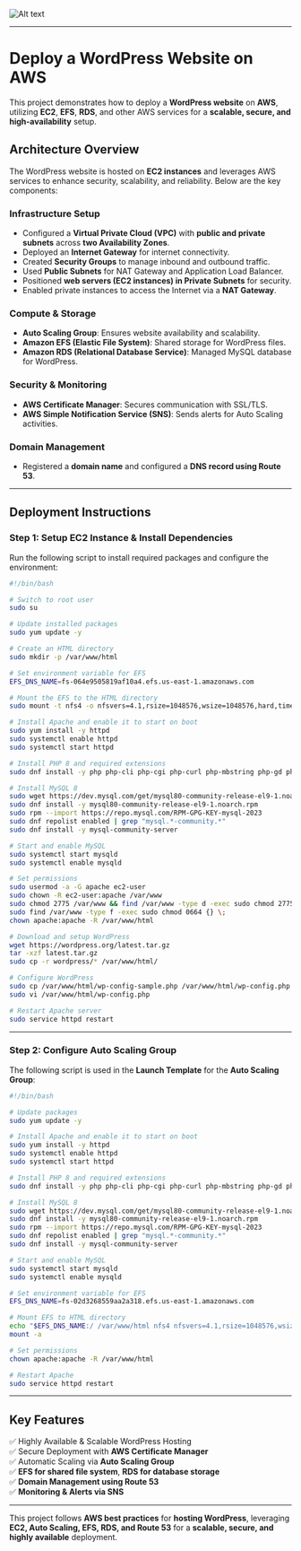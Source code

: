 ![Alt text](/2._Host_a_WordPress_Website_on_AWS.png)

---

# **Deploy a WordPress Website on AWS**  

This project demonstrates how to deploy a **WordPress website** on **AWS**, utilizing **EC2**, **EFS**, **RDS**, and other AWS services for a **scalable, secure, and high-availability** setup.

## **Architecture Overview**  

The WordPress website is hosted on **EC2 instances** and leverages AWS services to enhance security, scalability, and reliability. Below are the key components:

### **Infrastructure Setup**  
- Configured a **Virtual Private Cloud (VPC)** with **public and private subnets** across **two Availability Zones**.  
- Deployed an **Internet Gateway** for internet connectivity.  
- Created **Security Groups** to manage inbound and outbound traffic.  
- Used **Public Subnets** for NAT Gateway and Application Load Balancer.  
- Positioned **web servers (EC2 instances) in Private Subnets** for security.  
- Enabled private instances to access the Internet via a **NAT Gateway**.  

### **Compute & Storage**  
- **Auto Scaling Group**: Ensures website availability and scalability.  
- **Amazon EFS (Elastic File System)**: Shared storage for WordPress files.  
- **Amazon RDS (Relational Database Service)**: Managed MySQL database for WordPress.  

### **Security & Monitoring**  
- **AWS Certificate Manager**: Secures communication with SSL/TLS.  
- **AWS Simple Notification Service (SNS)**: Sends alerts for Auto Scaling activities.  

### **Domain Management**  
- Registered a **domain name** and configured a **DNS record using Route 53**.  

---

## **Deployment Instructions**  

### **Step 1: Setup EC2 Instance & Install Dependencies**  
Run the following script to install required packages and configure the environment:

```bash
#!/bin/bash

# Switch to root user
sudo su

# Update installed packages
sudo yum update -y

# Create an HTML directory
sudo mkdir -p /var/www/html

# Set environment variable for EFS
EFS_DNS_NAME=fs-064e9505819af10a4.efs.us-east-1.amazonaws.com

# Mount the EFS to the HTML directory
sudo mount -t nfs4 -o nfsvers=4.1,rsize=1048576,wsize=1048576,hard,timeo=600,retrans=2,noresvport "$EFS_DNS_NAME":/ /var/www/html

# Install Apache and enable it to start on boot
sudo yum install -y httpd
sudo systemctl enable httpd
sudo systemctl start httpd

# Install PHP 8 and required extensions
sudo dnf install -y php php-cli php-cgi php-curl php-mbstring php-gd php-mysqlnd php-gettext php-json php-xml php-fpm php-intl php-zip php-bcmath php-ctype php-fileinfo php-openssl php-pdo php-tokenizer

# Install MySQL 8
sudo wget https://dev.mysql.com/get/mysql80-community-release-el9-1.noarch.rpm
sudo dnf install -y mysql80-community-release-el9-1.noarch.rpm
sudo rpm --import https://repo.mysql.com/RPM-GPG-KEY-mysql-2023
sudo dnf repolist enabled | grep "mysql.*-community.*"
sudo dnf install -y mysql-community-server

# Start and enable MySQL
sudo systemctl start mysqld
sudo systemctl enable mysqld

# Set permissions
sudo usermod -a -G apache ec2-user
sudo chown -R ec2-user:apache /var/www
sudo chmod 2775 /var/www && find /var/www -type d -exec sudo chmod 2775 {} \;
sudo find /var/www -type f -exec sudo chmod 0664 {} \;
chown apache:apache -R /var/www/html

# Download and setup WordPress
wget https://wordpress.org/latest.tar.gz
tar -xzf latest.tar.gz
sudo cp -r wordpress/* /var/www/html/

# Configure WordPress
sudo cp /var/www/html/wp-config-sample.php /var/www/html/wp-config.php
sudo vi /var/www/html/wp-config.php

# Restart Apache server
sudo service httpd restart
```

---

### **Step 2: Configure Auto Scaling Group**  
The following script is used in the **Launch Template** for the **Auto Scaling Group**:

```bash
#!/bin/bash

# Update packages
sudo yum update -y

# Install Apache and enable it to start on boot
sudo yum install -y httpd
sudo systemctl enable httpd
sudo systemctl start httpd

# Install PHP 8 and required extensions
sudo dnf install -y php php-cli php-cgi php-curl php-mbstring php-gd php-mysqlnd php-gettext php-json php-xml php-fpm php-intl php-zip php-bcmath php-ctype php-fileinfo php-openssl php-pdo php-tokenizer

# Install MySQL 8
sudo wget https://dev.mysql.com/get/mysql80-community-release-el9-1.noarch.rpm
sudo dnf install -y mysql80-community-release-el9-1.noarch.rpm
sudo rpm --import https://repo.mysql.com/RPM-GPG-KEY-mysql-2023
sudo dnf repolist enabled | grep "mysql.*-community.*"
sudo dnf install -y mysql-community-server

# Start and enable MySQL
sudo systemctl start mysqld
sudo systemctl enable mysqld

# Set environment variable for EFS
EFS_DNS_NAME=fs-02d3268559aa2a318.efs.us-east-1.amazonaws.com

# Mount EFS to HTML directory
echo "$EFS_DNS_NAME:/ /var/www/html nfs4 nfsvers=4.1,rsize=1048576,wsize=1048576,hard,timeo=600,retrans=2 0 0" >> /etc/fstab
mount -a

# Set permissions
chown apache:apache -R /var/www/html

# Restart Apache
sudo service httpd restart
```

---

## **Key Features**  
✅ Highly Available & Scalable WordPress Hosting  
✅ Secure Deployment with **AWS Certificate Manager**  
✅ Automatic Scaling via **Auto Scaling Group**  
✅ **EFS for shared file system**, **RDS for database storage**  
✅ **Domain Management using Route 53**  
✅ **Monitoring & Alerts via SNS**  

---

This project follows **AWS best practices** for **hosting WordPress**, leveraging **EC2, Auto Scaling, EFS, RDS, and Route 53** for a **scalable, secure, and highly available** deployment.
